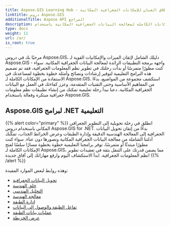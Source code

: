 ```yaml
---
title: Aspose.GIS Learning Hub - إطلاق العنان للإمكانات الجغرافية المكانية
linktitle: دروس Aspose.GIS
additionalTitle: Aspose API المراجع
description: أطلق العنان للإمكانات الكاملة لمعالجة البيانات الجغرافية المكانية باستخدام Aspose.GIS. تعمق في برامجنا التعليمية للحصول على إرشادات خطوة بخطوة ورؤى الخبراء.
type: docs
weight: 11
url: /ar/
is_root: true
---
```


مرحبًا بك في دروس Aspose.GIS، دليلك الشامل لإتقان الميزات والإمكانيات القوية لـ Aspose.GIS - واجهة برمجة التطبيقات الرائدة لمعالجة البيانات الجغرافية المكانية. سواء كنت مطورًا متمرسًا أو بدأت رحلتك في تطوير نظم المعلومات الجغرافية، فقد تم تصميم هذه البرامج التعليمية لتوفير إرشادات ونصائح وأمثلة خطوة بخطوة لمساعدتك في الاستفادة من الإمكانات الكاملة لـ Aspose.GIS. استكشف مجموعة من المواضيع، بدءًا من المفاهيم الأساسية وحتى التقنيات المتقدمة، وعزز كفاءتك في العمل مع البيانات الجغرافية المكانية. دعنا نبدأ رحلة تعليمية تمكنك من إنشاء تطبيقات نظم معلومات جغرافية مبتكرة وفعالة باستخدام Aspose.GIS.

## Aspose.GIS لبرامج .NET التعليمية
{{% alert color="primary" %}}
انطلق في رحلة تحويلية إلى التطوير الجغرافي المكاني باستخدام دروس Aspose.GIS for .NET. بدءًا من إتقان تحويل البيانات الجغرافية إلى المعالجة الهندسية الدقيقة وإدارة الطبقات وعرض الخرائط الجذاب، تمكّنك أدلتنا الشاملة من معالجة البيانات الجغرافية المكانية وتصورها دون عناء. سواء كنت مطورًا مبتدئًا أو متمرسًا، توفر برامجنا التعليمية خطوة بخطوة مسارًا سلسًا لفتح الإمكانات الكاملة لـ Aspose.GIS، مما يضمن قدرتك على التنقل بثقة في تعقيدات تطوير نظم المعلومات الجغرافية. ابدأ الاستكشاف اليوم وارفع مهاراتك إلى آفاق جديدة!
{{% /alert %}}

وهذه روابط لبعض الموارد المفيدة:
 
- [تحويل البيانات الجغرافية](./net/geo-data-conversion/)
- [خلق الهندسة](./net/geometry-creation/)
- [التحليل الهندسي](./net/geometry-analysis/)
- [معالجة الهندسة](./net/geometry-processing/)
- [إدارة الطبقة](./net/layer-management/)
- [تفاعل الطبقة والوصول إلى البيانات](./net/layer-interaction-and-data-access/)
- [عمليات بيانات الطبقة](./net/layer-data-operations/)
- [عرض الخريطة](./net/map-rendering/)